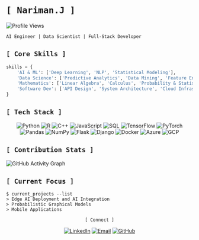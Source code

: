 # `[ Nariman.J ]`

![Profile Views](https://komarev.com/ghpvc/?username=snowholt&color=FF69B4&style=flat&label=Profile+Views)

```
AI Engineer | Data Scientist | Full-Stack Developer
```

## `[ Core Skills ]`

```python
skills = {
    'AI & ML': ['Deep Learning', 'NLP', 'Statistical Modeling'],
    'Data Science': ['Predictive Analytics', 'Data Mining', 'Feature Engineering'],
    'Mathematics': ['Linear Algebra', 'Calculus', 'Probability & Statistics'],
    'Software Dev': ['API Design', 'System Architecture', 'Cloud Infrastructure']
}
```

## `[ Tech Stack ]`

<div align="center">
  
  <!-- Languages -->
  <img src="https://img.shields.io/badge/Python-3776AB?style=for-the-badge&logo=python&logoColor=white" alt="Python"/>
  <img src="https://img.shields.io/badge/R-276DC3?style=for-the-badge&logo=r&logoColor=white" alt="R"/>
  <img src="https://img.shields.io/badge/C++-00599C?style=for-the-badge&logo=c%2B%2B&logoColor=white" alt="C++"/>
  <img src="https://img.shields.io/badge/JavaScript-F7DF1E?style=for-the-badge&logo=javascript&logoColor=black" alt="JavaScript"/>
  <img src="https://img.shields.io/badge/SQL-4479A1?style=for-the-badge&logo=mysql&logoColor=white" alt="SQL"/>
  
  <!-- AI/ML -->
  <img src="https://img.shields.io/badge/TensorFlow-FF6F00?style=for-the-badge&logo=tensorflow&logoColor=white" alt="TensorFlow"/>
  <img src="https://img.shields.io/badge/PyTorch-EE4C2C?style=for-the-badge&logo=pytorch&logoColor=white" alt="PyTorch"/>
  <img src="https://img.shields.io/badge/Pandas-150458?style=for-the-badge&logo=pandas&logoColor=white" alt="Pandas"/>
  <img src="https://img.shields.io/badge/NumPy-013243?style=for-the-badge&logo=numpy&logoColor=white" alt="NumPy"/>
  
  <!-- Frameworks & Tools -->
  <img src="https://img.shields.io/badge/Flask-000000?style=for-the-badge&logo=flask&logoColor=white" alt="Flask"/>
  <img src="https://img.shields.io/badge/Django-092E20?style=for-the-badge&logo=django&logoColor=white" alt="Django"/>
  <img src="https://img.shields.io/badge/Docker-2496ED?style=for-the-badge&logo=docker&logoColor=white" alt="Docker"/>
  <img src="https://img.shields.io/badge/Azure-0089D6?style=for-the-badge&logo=microsoft-azure&logoColor=white" alt="Azure"/>
  <img src="https://img.shields.io/badge/GCP-4285F4?style=for-the-badge&logo=google-cloud&logoColor=white" alt="GCP"/>
  
</div>

## `[ Contribution Stats ]`
![GitHub Activity Graph](https://github-profile-summary-cards.vercel.app/api/cards/profile-details?username=snowholt&theme=rose_pine)


## `[ Current Focus ]`
```shell
$ current_projects --list
> Edge AI Deployment and AI Integration
> Probabilistic Graphical Models
> Mobile Applications
```

<div align="center">
  
```
[ Connect ]
```
  
[![LinkedIn](https://img.shields.io/badge/LinkedIn-0077B5?style=for-the-badge&logo=linkedin&logoColor=white)](https://www.linkedin.com/in/narimanjafari/)
[![Email](https://img.shields.io/badge/Email-D14836?style=for-the-badge&logo=gmail&logoColor=white)](mailto:jafari.nariman@gmail.com)
[![GitHub](https://img.shields.io/badge/GitHub-FF69B4?style=for-the-badge&logo=github&logoColor=white)](https://github.com/snowholt)
  
</div>

